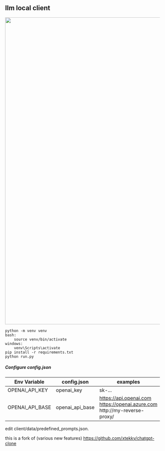 ## llm local client  

<img src="preview.gif" width="1000" height="auto"/>  

```
python -m venv venv  
bash:  
    source venv/bin/activate  
windows:  
    venv\Scripts\activate  
pip install -r requirements.txt  
python run.py  
```

##### Configure config.json  

| Env Variable    | config.json    | examples                                           |
|-----------------|----------------|----------------------------------------------------|
| OPENAI_API_KEY  | openai_key     | sk-...                                             
| OPENAI_API_BASE | openai_api_base | https://api.openai.com <br> https://openai.azure.com <br> http://my-reverse-proxy/  

edit client/data/predefined_prompts.json.  

this is a fork of (various new features) https://github.com/xtekky/chatgpt-clone  
